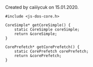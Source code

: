 
Created by caiiiycuk on 15.01.2020.


```
#include <js-dos-core.h>

CoreSimple* getCoreSimple() {
    static CoreSimple coreSimple;
    return &coreSimple;
}

CorePrefetch* getCorePrefetch() {
    static CorePrefetch corePrefetch;
    return &corePrefetch;
}

```


